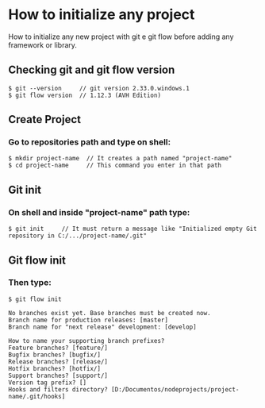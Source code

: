 # How to initialize any project
How to initialize any new project with git e git flow before adding any framework or library.

## Checking git and git flow version

```
$ git --version     // git version 2.33.0.windows.1
$ git flow version  // 1.12.3 (AVH Edition)
```


## Create Project
### Go to repositories path and type on shell:

```
$ mkdir project-name  // It creates a path named "project-name"
$ cd project-name     // This command you enter in that path
```

## Git init
### On shell and inside "project-name" path type:

```
$ git init     // It must return a message like "Initialized empty Git repository in C:/.../project-name/.git"
```

## Git flow init
### Then type:

```
$ git flow init

No branches exist yet. Base branches must be created now.
Branch name for production releases: [master]
Branch name for "next release" development: [develop]

How to name your supporting branch prefixes?
Feature branches? [feature/]
Bugfix branches? [bugfix/]
Release branches? [release/]
Hotfix branches? [hotfix/]
Support branches? [support/]
Version tag prefix? []
Hooks and filters directory? [D:/Documentos/nodeprojects/project-name/.git/hooks]
```
